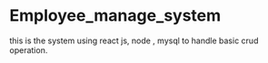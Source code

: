# Employee_manage_system
this is the system using react js, node , mysql to handle basic crud operation.
